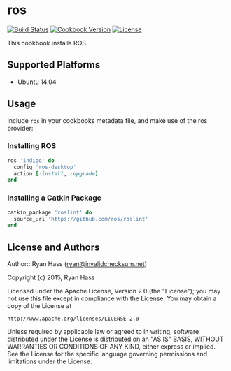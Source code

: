 # ros

[![Build Status](https://travis-ci.org/rhass/ros.svg)](https://travis-ci.org/rhass/ros)
[![Cookbook Version](https://img.shields.io/cookbook/v/ros.svg)](https://supermarket.chef.io/cookbooks/ros)
[![License](https://img.shields.io/badge/license-Apache_2-blue.svg)](https://www.apache.org/licenses/LICENSE-2.0)

This cookbook installs ROS.

## Supported Platforms

- Ubuntu 14.04

## Usage

Include `ros` in your cookbooks metadata file, and make use of the ros provider:

### Installing ROS
```ruby
ros 'indigo' do
  config 'ros-desktop'
  action [:install, :upgrade]
end
```

### Installing a Catkin Package
``` ruby
catkin_package 'roslint' do
  source_uri 'https://github.com/ros/roslint'
end
```

## License and Authors

Author:: Ryan Hass (<ryan@invalidchecksum.net>)

Copyright (c) 2015, Ryan Hass

Licensed under the Apache License, Version 2.0 (the "License");
you may not use this file except in compliance with the License.
You may obtain a copy of the License at

    http://www.apache.org/licenses/LICENSE-2.0

Unless required by applicable law or agreed to in writing, software
distributed under the License is distributed on an "AS IS" BASIS,
WITHOUT WARRANTIES OR CONDITIONS OF ANY KIND, either express or implied.
See the License for the specific language governing permissions and
limitations under the License.
